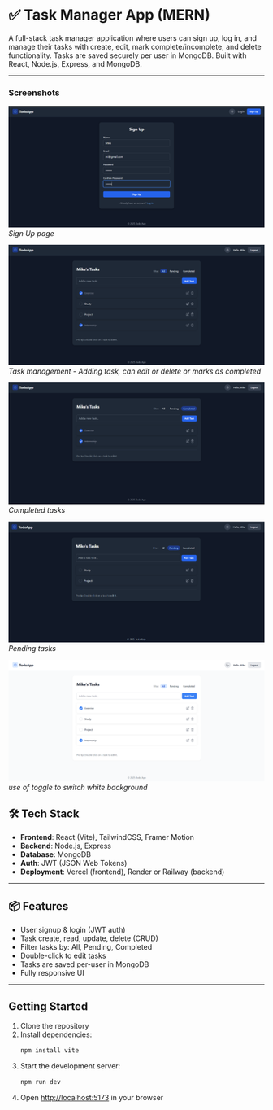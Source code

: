 # ✅ Task Manager App (MERN)

A full-stack task manager application where users can sign up, log in, and manage their tasks with create, edit, mark complete/incomplete, and delete functionality. Tasks are saved securely per user in MongoDB. Built with React, Node.js, Express, and MongoDB.

---

### Screenshots

![Welcome Screen](/signupPage.png)
*Sign Up page*

![Main Dashboard](/TasksDashboard.png)
*Task management - Adding task, can edit or delete or marks as completed*

![Welcome Screen](/img3.png)
*Completed tasks*

![Main Dashboard](/img4.png)
*Pending tasks*

![Main Dashboard](/img5.png)
*use of toggle to switch white background*




## 🛠 Tech Stack

- **Frontend**: React (Vite), TailwindCSS, Framer Motion
- **Backend**: Node.js, Express
- **Database**: MongoDB
- **Auth**: JWT (JSON Web Tokens)
- **Deployment**: Vercel (frontend), Render or Railway (backend)

---

## 📦 Features

- User signup & login (JWT auth)
- Task create, read, update, delete (CRUD)
- Filter tasks by: All, Pending, Completed
- Double-click to edit tasks
- Tasks are saved per-user in MongoDB
- Fully responsive UI

---

## Getting Started

1. Clone the repository
2. Install dependencies:
   ```bash
   npm install vite
   ```
3. Start the development server:
   ```bash
   npm run dev
   ```
4. Open [http://localhost:5173](http://localhost:5173) in your browser


